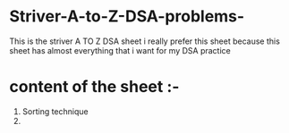 # Striver-A-to-Z-DSA-problems-
This is the striver A TO Z DSA sheet i really prefer this sheet because this sheet has almost everything that i want for my DSA practice

# content of the sheet :- 

1.  Sorting technique
2.  
  
  
